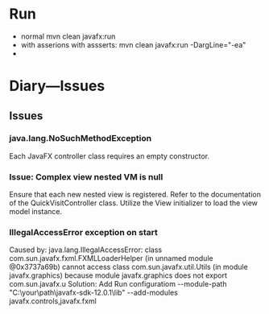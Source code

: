 
# Run
- normal
mvn clean javafx:run
- with asserions
with assserts: mvn clean javafx:run -DargLine="-ea"
- 
# Diary—Issues
## Issues
### java.lang.NoSuchMethodException
Each JavaFX controller class requires an empty constructor.

### Issue: Complex view nested VM is null
Ensure that each new nested view is registered. Refer to the documentation of the QuickVisitController class. Utilize the View initializer to load the view model instance.

### IllegalAccessError exception on start
Caused by: java.lang.IllegalAccessError: class com.sun.javafx.fxml.FXMLLoaderHelper (in unnamed module @0x3737a69b) cannot access class com.sun.javafx.util.Utils (in module javafx.graphics) because module javafx.graphics does not export com.sun.javafx.u
Solution:
Add Run configuratiom
--module-path "C:\your\path\javafx-sdk-12.0.1\lib" --add-modules javafx.controls,javafx.fxml
